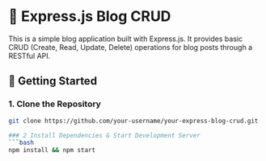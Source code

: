 # 📝 Express.js Blog CRUD

This is a simple blog application built with Express.js. It provides basic CRUD (Create, Read, Update, Delete) operations for blog posts through a RESTful API.

## 🚀 Getting Started

### 1. Clone the Repository

```bash
git clone https://github.com/your-username/your-express-blog-crud.git

### 2 Install Dependencies & Start Development Server
```bash
npm install && npm start
